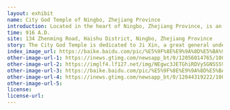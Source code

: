 ```yaml
---
layout: exhibit
name: City God Temple of Ningbo, Zhejiang Province
introduction: Located in the heart of Ningbo, Zhejiang Province, is an important Taoist temple in the Ningbo area, built in 916, nearly a thousand years ago. The whole building covers an area of about 4,700 square metres, with a construction area of about 4,200 square metres.
time: 916 A.D.
site: 134 Zhenming Road, Haishu District, Ningbo, Zhejiang Province
story: The City God Temple is dedicated to Ji Xin, a great general under Liu Bang during the Han Dynasty. He was captured by the Chu army for saving Liu Bang from being trapped in Xingyang and was burnt to death by Xiang Yu in his anger. After Liu Bang became emperor.Send his ashes to his hometown for burial, and build a temple and statue to enjoy incense forever." Later Liu Bang also ordered the building of city god temples in all counties of the country. The people of Ningbo also considered Ji Xin to be a man of immense merit and power, and worshipped him as their protector, a man who was born in Longxi Henan and had no connection with Ningbo.
index_image_url: https://baike.baidu.com/pic/%E5%9F%8E%E9%9A%8D%E5%BA%99/2764511/1844997386/8644ebf81a4c510fe02ddd7c6a59252dd52aa5ee?fr=lemma&ct=cover#aid=1844997386&pic=279759ee3d6d55fbaf4e4d4067224f4a21a4ddcf
other-image-url-1: https://inews.gtimg.com/newsapp_bt/0/12056014765/1000
other-image-url-2: https://imglf4.lf127.net/img/NEgwc3JETGhiRDVySGNSSS9hZnUzZmRjdk1qUXVIdFVPcEp3ZEVzWlpnbTRyOXp2R0U5S3F3PT0.jpg?imageView&thumbnail=1680x0&quality=96&stripmeta=0&type=jpg
other-image-url-3: https://baike.baidu.com/pic/%E5%9F%8E%E9%9A%8D%E5%BA%99/2764511/0/86d6277f9e2f070808d4ee0cee24b899a801f2ed?fr=lemma&ct=single#aid=0&pic=86d6277f9e2f070808d4ee0cee24b899a801f2ed
other-image-url-4: https://inews.gtimg.com/newsapp_bt/0/12044319222/1000
other-image-url-5: 
license:
license-url:
---
```

